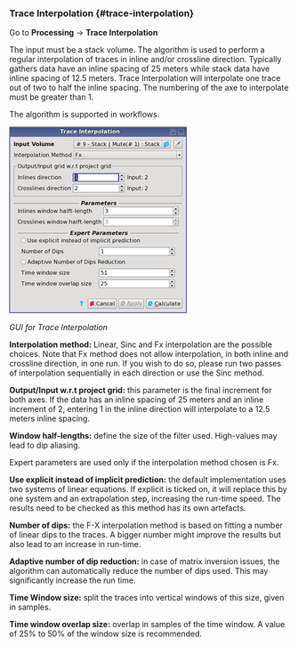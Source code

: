 ### Trace Interpolation {#trace-interpolation}

Go to **Processing** → **Trace Interpolation**

The input must be a stack volume. The algorithm is used to perform a regular interpolation of traces in inline and/or crossline direction. Typically gathers data have an inline spacing of 25 meters while stack data have inline spacing of 12.5 meters. Trace Interpolation will interpolate one trace out of two to half the inline spacing. The numbering of the axe to interpolate must be greater than 1.

The algorithm is supported in workflows.

![](/assets/091_Processing.png)

_GUI for Trace Interpolation_

**Interpolation method:**  Linear, Sinc and Fx interpolation are the possible choices. Note that Fx method does not allow interpolation, in both inline and crossline direction, in one run. If you wish to do so, please run two passes of interpolation sequentially in each direction or use the Sinc method.

**Output/Input w.r.t project grid:** this parameter is the final increment for both axes. If the data has an inline spacing of 25 meters and an inline increment of 2, entering 1 in the inline direction will interpolate to a 12.5 meters inline spacing.

**Window half-lengths:** define the size of the filter used. High-values may lead to dip aliasing.

Expert parameters are used only if the interpolation method chosen is Fx.

**Use explicit instead of implicit prediction:** the default implementation uses two systems of linear equations. If explicit is ticked on, it will replace this by one system and an extrapolation step, increasing the run-time speed. The results need to be checked as this method has its own artefacts.

**Number of dips:** the F-X interpolation method is based on fitting a number of linear dips to the traces. A bigger number might improve the results but also lead to an increase in run-time.

**Adaptive number of dip reduction:** in case of matrix inversion issues, the algorithm can automatically reduce the number of dips used. This may significantly increase the run time.

**Time Window size:** split the traces into vertical windows of this size, given in samples. 

**Time window overlap size:** overlap in samples of the time window. A value of 25% to 50% of the window size is recommended.

